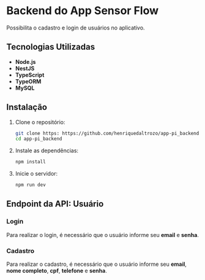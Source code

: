 # Backend do App Sensor Flow

Possibilita o cadastro e login de usuários no aplicativo.

## Tecnologias Utilizadas

- **Node.js**
- **NestJS**
- **TypeScript**
- **TypeORM**
- **MySQL**

## Instalação

1. Clone o repositório:

   ```bash
   git clone https: https://github.com/henriquedaltrozo/app-pi_backend.git
   cd app-pi_backend
   ```

2. Instale as dependências:

   ```bash
   npm install
   ```

3. Inicie o servidor:
   ```bash
   npm run dev
   ```

## Endpoint da API: Usuário

### Login
Para realizar o login, é necessário que o usuário informe seu **email** e **senha**.

### Cadastro
Para realizar o cadastro, é necessário que o usuário informe seu **email**, **nome completo**, **cpf**, **telefone** e **senha**.
